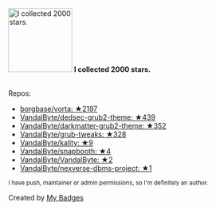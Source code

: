 <img src="https://my-badges.github.io/my-badges/stars-2000.png" alt="I collected 2000 stars." title="I collected 2000 stars." width="128">
<strong>I collected 2000 stars.</strong>
<br><br>

Repos:

* <a href="https://github.com/borgbase/vorta">borgbase/vorta: ★2197</a>
* <a href="https://github.com/VandalByte/dedsec-grub2-theme">VandalByte/dedsec-grub2-theme: ★439</a>
* <a href="https://github.com/VandalByte/darkmatter-grub2-theme">VandalByte/darkmatter-grub2-theme: ★352</a>
* <a href="https://github.com/VandalByte/grub-tweaks">VandalByte/grub-tweaks: ★328</a>
* <a href="https://github.com/VandalByte/kality">VandalByte/kality: ★9</a>
* <a href="https://github.com/VandalByte/snapbooth">VandalByte/snapbooth: ★4</a>
* <a href="https://github.com/VandalByte/VandalByte">VandalByte/VandalByte: ★2</a>
* <a href="https://github.com/VandalByte/nexverse-dbms-project">VandalByte/nexverse-dbms-project: ★1</a>

<sup>I have push, maintainer or admin permissions, so I'm definitely an author.<sup>



Created by <a href="https://github.com/my-badges/my-badges">My Badges</a>